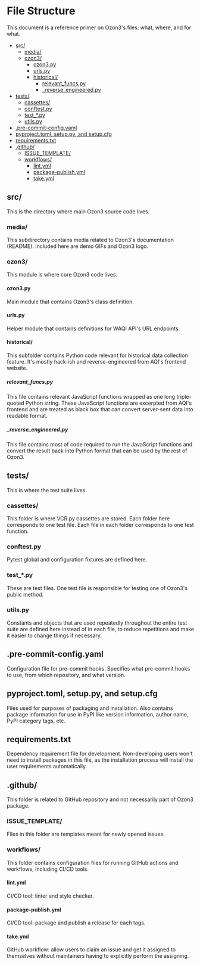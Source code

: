 # File Structure
This document is a reference primer on Ozon3's files: what, where, and for what.

- [src/](#src)
  - [media/](#media)
  - [ozon3/](#ozon3)
    - [ozon3.py](#ozon3py)
    - [urls.py](#urlspy)
    - [historical/](#historical)
      - [relevant_funcs.py](#relevant_funcspy)
      - [_reverse_engineered.py](#_reverse_engineeredpy)
- [tests/](#tests)
  - [cassettes/](#cassettes)
  - [conftest.py](#conftestpy)
  - [test_*.py](#test_py)
  - [utils.py](#utilspy)
- [.pre-commit-config.yaml](#pre-commit-configyaml)
- [pyproject.toml, setup.py, and setup.cfg](#pyprojecttoml-setuppy-and-setupcfg)
- [requirements.txt](#requirementstxt)
- [.github/](#github)
  - [ISSUE_TEMPLATE/](#issue_template)
  - [workflows/](#workflows)
    - [lint.yml](#lintyml)
    - [package-publish.yml](#package-publishyml)
    - [take.yml](#takeyml)

## src/

This is the directory where main Ozon3 source code lives.

### media/

This subdirectory contains media related to Ozon3's documentation (README). Included here are demo GIFs and Ozon3 logo.

### ozon3/

This module is where core Ozon3 code lives.

#### ozon3.py

Main module that contains Ozon3's class definition.

#### urls.py

Helper module that contains definitions for WAQI API's URL endpoints.

#### historical/

This subfolder contains Python code relevant for historical data collection feature. It's mostly hack-ish and reverse-engineered from AQI's frontend website.

##### relevant_funcs.py

This file contains relevant JavaScript functions wrapped as one long triple-quoted Python string. These JavaScript functions are excerpted from AQI's frontend and are treated as black box that can convert server-sent data into readable format.

##### _reverse_engineered.py

This file contains most of code required to run the JavaScript functions and convert the result back into Python format that can be used by the rest of Ozon3.

## tests/

This is where the test suite lives.

### cassettes/

This folder is where VCR.py cassettes are stored. Each folder here corresponds to one test file. Each file in each folder corresponds to one test function.

### conftest.py

Pytest global and configuration fixtures are defined here.

### test_*.py

These are test files. One test file is responsible for testing one of Ozon3's public method.

### utils.py

Constants and objects that are used repeatedly throughout the entire test suite are defined here instead of in each file, to reduce repetitions and make it easier to change things if necessary.

## .pre-commit-config.yaml

Configuration file for pre-commit hooks. Specifies what pre-commit hooks to use, from which repository, and what version.

## pyproject.toml, setup.py, and setup.cfg

Files used for purposes of packaging and installation. Also contains package information for use in PyPI like version information, author name, PyPI category tags, etc.

## requirements.txt

Dependency requirement file for development. Non-developing users won't need to install packages in this file, as the installation process will install the user requirements automatically.

## .github/

This folder is related to GitHub repository and not necessarily part of Ozon3 package.

### ISSUE_TEMPLATE/

Files in this folder are templates meant for newly opened issues.

### workflows/

This folder contains configuration files for running GitHub actions and workflows, including CI/CD tools.

#### lint.yml

CI/CD tool: linter and style checker.

#### package-publish.yml

CI/CD tool: package and publish a release for each tags.

#### take.yml

GitHub workflow: allow users to claim an issue and get it assigned to themselves without maintainers having to explicitly perform the assigning.
